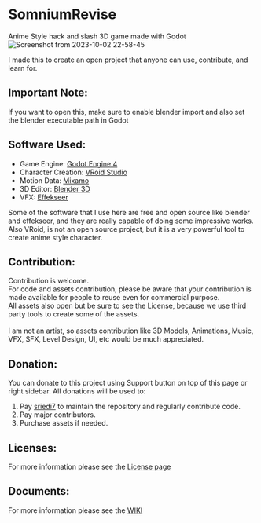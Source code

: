 # SomniumRevise
Anime Style hack and slash 3D game made with Godot
![Screenshot from 2023-10-02 22-58-45](https://github.com/AureaFUNSoft/SomniumRevise/assets/8875839/675b893d-5b0f-4b38-9833-8db89150f3b2)

I made this to create an open project that anyone can use, contribute, and learn for.

## Important Note:
If you want to open this, make sure to enable blender import and also set the blender executable path in Godot

## Software Used:
* Game Engine: [Godot Engine 4](https://godotengine.org/)
* Character Creation: [VRoid Studio](https://vroid.com/en/studio)
* Motion Data: [Mixamo](https://www.mixamo.com/)
* 3D Editor: [Blender 3D](https://www.blender.org/)
* VFX: [Effekseer](https://effekseer.github.io/en/index.html)

Some of the software that I use here are free and open source like blender and effekseer, and they are really capable of doing some impressive works.
Also VRoid, is not an open source project, but it is a very powerful tool to create anime style character.

## Contribution:
Contribution is welcome. <br />
For code and assets contribution, please be aware that your contribution is made available for people to reuse even for commercial purpose. <br />
All assets also open but be sure to see the License, because we use third party tools to create some of the assets. <br />
 <br />
I am not an artist, so assets contribution like 3D Models, Animations, Music, VFX, SFX, Level Design, UI, etc would be much appreciated.

## Donation:
You can donate to this project using Support button on top of this page or right sidebar.
All donations will be used to:
1. Pay [sriedi7](https://github.com/sriedi7) to maintain the repository and regularly contribute code.
2. Pay major contributors.
3. Purchase assets if needed.

## Licenses:
For more information please see the [License page](https://github.com/AureaFUNSoft/SomniumRevise/wiki/Licenses)

## Documents:
For more information please see the [WIKI](https://github.com/AureaFUNSoft/SomniumRevise/wiki)
